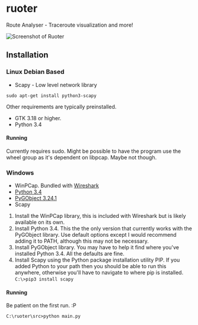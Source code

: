 # ruoter
Route Analyser - Traceroute visualization and more!

![Screenshot of Ruoter](/../screenshots/ruoter.png?raw=true "Shameless screenshot")

## Installation

### Linux Debian Based
- Scapy - Low level network library

`sudo apt-get install python3-scapy`

Other requirements are typically preinstalled.
- GTK 3.18 or higher.
- Python 3.4

#### Running
Currently requires sudo. Might be possible to have the program use the wheel
group as it's dependent on libpcap. Maybe not though.

### Windows
- WinPCap. Bundled with [Wireshark](https://www.wireshark.org "Go Deep.")
- [Python 3.4](https://www.python.org/downloads/release/python-341/)
- [PyGObject 3.24.1](https://sourceforge.net/projects/pygobjectwin32/files/)
- Scapy

1. Install the WinPCap library, this is included with Wireshark but is likely
available on its own.
2. Install Python 3.4. This the the only version that currently works with the
PyGObject library. Use default options except I would recommend adding it to 
PATH, although this may not be necessary.
3. Install PyGObject library. You may have to help it find where you've installed
Python 3.4. All the defaults are fine. 
4. Install Scapy using the Python package installation utility PIP. If you added 
Python to your path then you should be able to run this anywhere, otherwise 
you'll have to navigate to where pip is installed.
`C:\>pip3 install scapy`

#### Running
Be patient on the first run. :P

`C:\ruoter\src>python main.py`

